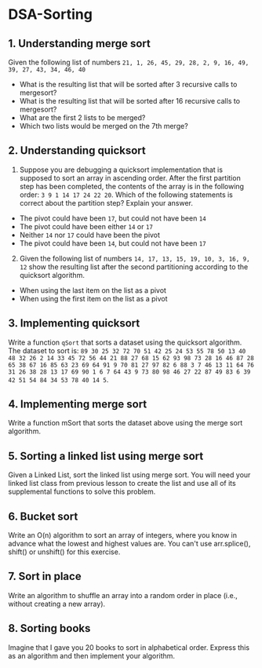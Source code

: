 # DSA-Sorting

## 1. Understanding merge sort
Given the following list of numbers `21, 1, 26, 45, 29, 28, 2, 9, 16, 49, 39, 27, 43, 34, 46, 40`

- What is the resulting list that will be sorted after 3 recursive calls to mergesort?
- What is the resulting list that will be sorted after 16 recursive calls to mergesort?
- What are the first 2 lists to be merged?
- Which two lists would be merged on the 7th merge?


## 2. Understanding quicksort

1) Suppose you are debugging a quicksort implementation that is supposed to sort an array in ascending order. After the first partition step has been completed, the contents of the array is in the following order: `3 9 1 14 17 24 22 20`. Which of the following statements is correct about the partition step? Explain your answer.

- The pivot could have been `17`, but could not have been `14`
- The pivot could have been either `14` or `17`
- Neither `14` nor `17` could have been the pivot
- The pivot could have been `14`, but could not have been `17`

2) Given the following list of numbers `14, 17, 13, 15, 19, 10, 3, 16, 9, 12` show the resulting list after the second partitioning according to the quicksort algorithm.

- When using the last item on the list as a pivot
- When using the first item on the list as a pivot

## 3. Implementing quicksort
Write a function `qSort` that sorts a dataset using the quicksort algorithm. The dataset to sort is: `89 30 25 32 72 70 51 42 25 24 53 55 78 50 13 40 48 32 26 2 14 33 45 72 56 44 21 88 27 68 15 62 93 98 73 28 16 46 87 28 65 38 67 16 85 63 23 69 64 91 9 70 81 27 97 82 6 88 3 7 46 13 11 64 76 31 26 38 28 13 17 69 90 1 6 7 64 43 9 73 80 98 46 27 22 87 49 83 6 39 42 51 54 84 34 53 78 40 14 5`.

## 4. Implementing merge sort
Write a function mSort that sorts the dataset above using the merge sort algorithm.

## 5. Sorting a linked list using merge sort
Given a Linked List, sort the linked list using merge sort. You will need your linked list class from previous lesson to create the list and use all of its supplemental functions to solve this problem.

## 6. Bucket sort
Write an O(n) algorithm to sort an array of integers, where you know in advance what the lowest and highest values are. You can't use arr.splice(), shift() or unshift() for this exercise.

## 7. Sort in place
Write an algorithm to shuffle an array into a random order in place (i.e., without creating a new array).

## 8. Sorting books
Imagine that I gave you 20 books to sort in alphabetical order. Express this as an algorithm and then implement your algorithm.
